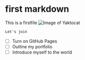 # first markdown
This is a firstfile 
![Image of Yaktocat](https://octodex.github.com/images/yaktocat.png)

```md
Let's join

```


- [ ] Turn on GitHub Pages
- [ ] Outline my portfolio
- [ ] Introduce myself to the world
